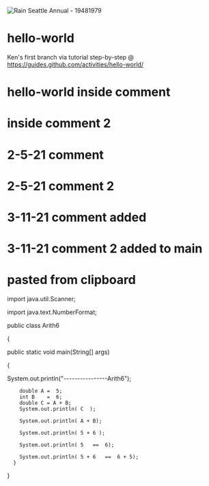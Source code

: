 ![Rain Seattle Annual - 19481979](https://user-images.githubusercontent.com/73729810/110890103-3fb4e800-82a4-11eb-80f6-771265968337.png)
# hello-world
Ken's first branch via tutorial step-by-step @ https://guides.github.com/activities/hello-world/
# hello-world inside comment
#             inside comment 2
#         2-5-21  comment
#         2-5-21  comment 2
#         3-11-21 comment added
#         3-11-21 comment 2 added to main
#         pasted from clipboard
import java.util.Scanner;

import java.text.NumberFormat;

public class Arith6

{

public static void main(String[] args)

{

System.out.println("----------------Arith6");     


     
        double A =  5;  
        int B    =  6;  
        double C = A + B;
        System.out.println( C  );

        System.out.println( A + B);

        System.out.println( 5 + 6 );

        System.out.println( 5   ==  6);

        System.out.println( 5 + 6   ==  6 + 5);
      }
}
